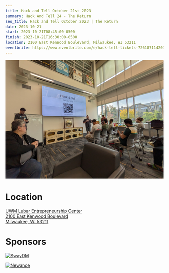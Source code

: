 ```yaml
---
title: Hack and Tell October 21st 2023
summary: Hack And Tell 24 - The Return
seo_title: Hack and Tell October 2023 | The Return
date: 2023-10-21
start: 2023-10-21T08:45:00-0500
finish: 2023-10-21T16:30:00-0500
location: 2100 East KenWood Boulevard, Milwaukee, WI 53211
eventbrite: https://www.eventbrite.com/e/hack-tell-tickets-726187114207
---
```


![Introductions](images/introductions.jpg)

# Location

[UWM Lubar Entrepreneurship Center  
2100 East Kenwood Boulevard  
Milwaukee, WI 53211](https://osm.org/go/ZVOQBw6jz?m=&way=84467739)

# Sponsors

[![SwayDM](/images/sponsors/swaydm.png)](https://sway.dm/info/)

[![Newance](/images/sponsors/newance.png)](https://newance.co)

